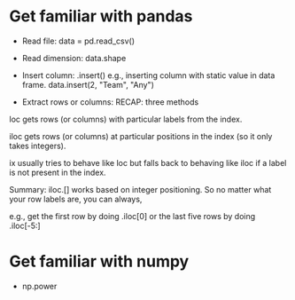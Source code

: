 # Get familiar with pandas

* Read file: data  = pd.read_csv()

* Read dimension:  data.shape

* Insert column: .insert() e.g.,  inserting column with static value in data frame. data.insert(2, "Team", "Any") 

* Extract rows or columns: 
RECAP: three methods

loc gets rows (or columns) with particular labels from the index.

iloc gets rows (or columns) at particular positions in the index (so it only takes integers).

ix usually tries to behave like loc but falls back to behaving like iloc if a label is not present in the index.

Summary: iloc.[] works based on integer positioning. So no matter what your row labels are, you can always, 

e.g., get the first row by doing .iloc[0] or the last five rows by doing .iloc[-5:]


# Get familiar with numpy

* np.power
